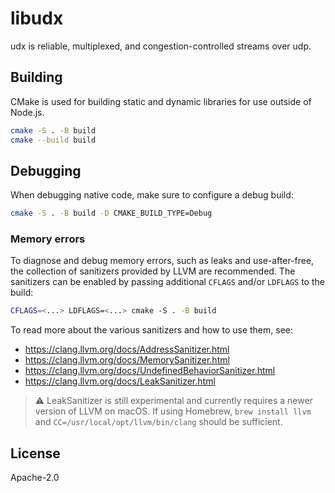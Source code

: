 # libudx

udx is reliable, multiplexed, and congestion-controlled streams over udp.

## Building

CMake is used for building static and dynamic libraries for use outside of Node.js.

```sh
cmake -S . -B build
cmake --build build
```

## Debugging

When debugging native code, make sure to configure a debug build:

```sh
cmake -S . -B build -D CMAKE_BUILD_TYPE=Debug
```

### Memory errors

To diagnose and debug memory errors, such as leaks and use-after-free, the collection of sanitizers provided by LLVM are recommended. The sanitizers can be enabled by passing additional `CFLAGS` and/or `LDFLAGS` to the build:

```sh
CFLAGS=<...> LDFLAGS=<...> cmake -S . -B build
```

To read more about the various sanitizers and how to use them, see:

- <https://clang.llvm.org/docs/AddressSanitizer.html>
- <https://clang.llvm.org/docs/MemorySanitizer.html>
- <https://clang.llvm.org/docs/UndefinedBehaviorSanitizer.html>
- <https://clang.llvm.org/docs/LeakSanitizer.html>

> :warning: LeakSanitizer is still experimental and currently requires a newer version of LLVM on macOS. If using Homebrew, `brew install llvm` and `CC=/usr/local/opt/llvm/bin/clang` should be sufficient.

## License

Apache-2.0
